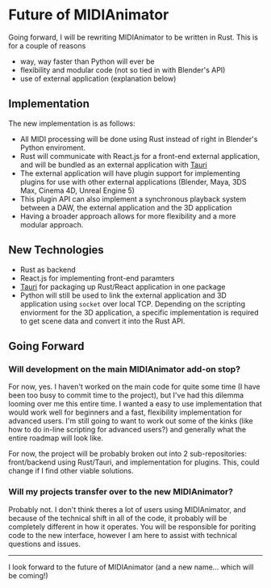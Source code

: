 # Future of MIDIAnimator

Going forward, I will be rewriting MIDIAnimator to be written in Rust. This is for a couple of reasons
- way, way faster than Python will ever be
- flexibility and modular code (not so tied in with Blender's API)
- use of external application (explanation below)

## Implementation

The new implementation is as follows:
- All MIDI processing will be done using Rust instead of right in Blender's Python enviroment.
- Rust will communicate with React.js for a front-end external application, and will be bundled as an external application with [Tauri](https://github.com/tauri-apps/tauri)
- The external application will have plugin support for implementing plugins for use with other external applications (Blender, Maya, 3DS Max, Cinema 4D, Unreal Engine 5)
- This plugin API can also implement a synchronous playback system between a DAW, the external application and the 3D application
- Having a broader approach allows for more flexibility and a more modular approach.

## New Technologies

- Rust as backend
- React.js for implementing front-end paramters
- [Tauri](https://github.com/tauri-apps/tauri) for packaging up Rust/React application in one package
- Python will still be used to link the external application and 3D application using `socket` over local TCP. Depending on the scripting enviorment for the 3D application, a specific implementation is required to get scene data and convert it into the Rust API.


## Going Forward

### Will development on the main MIDIAnimator add-on stop?
For now, yes. I haven't worked on the main code for quite some time (I have been too busy to commit time to the project), but I've had this dilemma looming over me this entire time. I wanted a easy to use implementation that would work well for beginners and a fast, flexibility implementation for advanced users. I'm still going to want to work out some of the kinks (like how to do in-line scripting for advanced users?) and generally what the entire roadmap will look like. 

For now, the project will be probably broken out into 2 sub-repositories: front/backend using Rust/Tauri, and implementation for plugins. This, could change if I find other viable solutions. 

### Will my projects transfer over to the new MIDIAnimator?
 Probably not. I don't think theres a lot of users using MIDIAnimator, and because of the technical shift in all of the code, it probably will be completely different in how it operates. You will be responsible for poriting code to the new interface, however I am here to assist with technical questions and issues.


 ---

 I look forward to the future of MIDIAnimator (and a new name... which will be coming!)